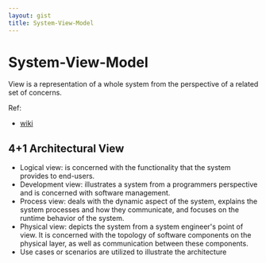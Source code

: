 ```yaml
---
layout: gist
title: System-View-Model
---
```


# System-View-Model

View is a representation of a whole system from the perspective of a related set of concerns.

Ref:
- [wiki](https://en.wikipedia.org/wiki/View_model)

## 4+1 Architectural View


- Logical view: is concerned with the functionality that the system provides to end-users.
- Development view: illustrates a system from a programmers perspective and is concerned with software management.
- Process view: deals with the dynamic aspect of the system, explains the system processes and how they communicate, and focuses on the runtime behavior of the system.
- Physical view: depicts the system from a system engineer's point of view. It is concerned with the topology of software components on the physical layer, as well as communication between these components.
- Use cases or scenarios are utilized to illustrate the architecture